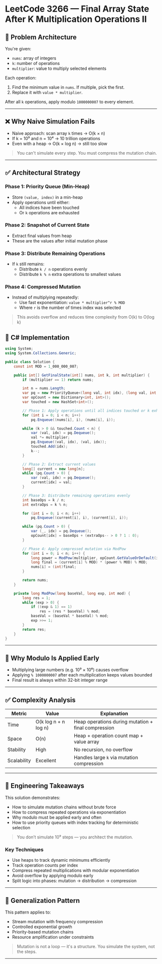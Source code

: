 # LeetCode 3266 — Final Array State After K Multiplication Operations II

## 🧠 Problem Architecture

You're given:
- `nums`: array of integers
- `k`: number of operations
- `multiplier`: value to multiply selected elements

Each operation:
1. Find the minimum value in `nums`. If multiple, pick the first.
2. Replace it with `value * multiplier`.

After all `k` operations, apply modulo `1000000007` to every element.

---

## ❌ Why Naive Simulation Fails

- Naive approach: scan array `k` times → O(k × n)
- If k = 10⁹ and n = 10⁴ → 10 trillion operations
- Even with a heap → O(k × log n) → still too slow

> You can't simulate every step. You must compress the mutation chain.

---

## ✅ Architectural Strategy

### Phase 1: Priority Queue (Min-Heap)
- Store `(value, index)` in a min-heap
- Apply operations until either:
  - All indices have been touched
  - Or `k` operations are exhausted

### Phase 2: Snapshot of Current State
- Extract final values from heap
- These are the values after initial mutation phase

### Phase 3: Distribute Remaining Operations
- If `k` still remains:
  - Distribute `k / n` operations evenly
  - Distribute `k % n` extra operations to smallest values

### Phase 4: Compressed Mutation
- Instead of multiplying repeatedly:
  - Use fast exponentiation: `value * multiplier^r % MOD`
  - Where `r` is the number of times index was selected

> This avoids overflow and reduces time complexity from O(k) to O(log k)

## 🚀 C# Implementation

```csharp
using System;
using System.Collections.Generic;

public class Solution {
    const int MOD = 1_000_000_007;

    public int[] GetFinalState(int[] nums, int k, int multiplier) {
        if (multiplier == 1) return nums;

        int n = nums.Length;
        var pq = new PriorityQueue<(long val, int idx), (long val, int idx)>();
        var opCount = new Dictionary<int, int>();
        var touched = new HashSet<int>();

        // Phase 1: Apply operations until all indices touched or k exhausted
        for (int i = 0; i < n; i++)
            pq.Enqueue((nums[i], i), (nums[i], i));

        while (k > 0 && touched.Count < n) {
            var (val, idx) = pq.Dequeue();
            val *= multiplier;
            pq.Enqueue((val, idx), (val, idx));
            touched.Add(idx);
            k--;
        }

        // Phase 2: Extract current values
        long[] current = new long[n];
        while (pq.Count > 0) {
            var (val, idx) = pq.Dequeue();
            current[idx] = val;
        }

        // Phase 3: Distribute remaining operations evenly
        int baseOps = k / n;
        int extraOps = k % n;

        for (int i = 0; i < n; i++)
            pq.Enqueue((current[i], i), (current[i], i));

        while (pq.Count > 0) {
            var (_, idx) = pq.Dequeue();
            opCount[idx] = baseOps + (extraOps-- > 0 ? 1 : 0);
        }

        // Phase 4: Apply compressed mutation via ModPow
        for (int i = 0; i < n; i++) {
            long power = ModPow(multiplier, opCount.GetValueOrDefault(i), MOD);
            long final = (current[i] % MOD) * (power % MOD) % MOD;
            nums[i] = (int)final;
        }

        return nums;
    }

    private long ModPow(long baseVal, long exp, int mod) {
        long res = 1;
        while (exp > 0) {
            if ((exp & 1) == 1)
                res = (res * baseVal) % mod;
            baseVal = (baseVal * baseVal) % mod;
            exp >>= 1;
        }
        return res;
    }
}
```

---

## 🔧 Why Modulo Is Applied Early

- Multiplying large numbers (e.g. 10⁹ × 10⁶) causes overflow
- Applying `% 1000000007` after each multiplication keeps values bounded
- Final result is always within 32-bit integer range

---

## ✅ Complexity Analysis

| Metric       | Value                  | Explanation                                      |
|--------------|------------------------|--------------------------------------------------|
| Time         | O(k log n + n log n)   | Heap operations during mutation + final compression |
| Space        | O(n)                   | Heap + operation count map + value array        |
| Stability    | High                   | No recursion, no overflow                       |
| Scalability  | Excellent              | Handles large `k` via mutation compression      |

---

## 🧱 Engineering Takeaways

This solution demonstrates:

- How to simulate mutation chains without brute force
- How to compress repeated operations via exponentiation
- Why modulo must be applied early and often
- How to use priority queues with index tracking for deterministic selection

> You don’t simulate 10⁹ steps — you architect the mutation.

### Key Techniques

- Use heaps to track dynamic minimums efficiently
- Track operation counts per index
- Compress repeated multiplications with modular exponentiation
- Avoid overflow by applying modulo early
- Split logic into phases: mutation → distribution → compression

---

## 🧩 Generalization Pattern

This pattern applies to:

- Stream mutation with frequency compression
- Controlled exponential growth
- Priority-based mutation chains
- Resource amplification under constraints

> Mutation is not a loop — it's a structure. You simulate the system, not the steps.


---
